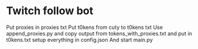 # Twitch follow bot

Put proxies in proxies txt
Put t0kens from cuty to t0kens txt
Use append_proxies.py and copy output from tokens_with_proxies.txt and put in t0kens.txt
setup everything in config.json
And start main.py

